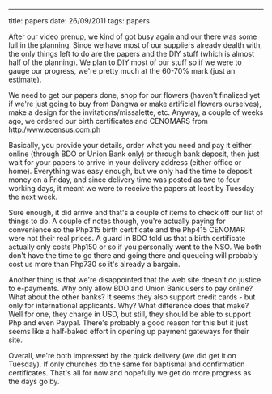 ---
title: papers
date: 26/09/2011
tags: papers

After our video prenup, we kind of got busy again and our there was some lull in the planning. Since we have most of our suppliers already dealth with, the only things left to do are the papers and the DIY stuff (which is almost half of the planning). We plan to DIY most of our stuff so if we were to gauge our progress, we're pretty much at the 60-70% mark (just an estimate).

We need to get our papers done, shop for our flowers (haven't finalized yet if we're just going to buy from Dangwa or make artificial flowers ourselves), make a design for the invitations/missalette, etc. Anyway, a couple of weeks ago, we ordered our birth certificates and CENOMARS from http:/www.ecensus.com.ph

Basically, you provide your details, order what you need and pay it either online (through BDO or Union Bank only) or through bank deposit, then just wait for your papers to arrive in your delivery address (either office or home). Everything was easy enough, but we only had the time to deposit money on a Friday, and since delivery time was posted as two to four working days, it meant we were to receive the papers at least by Tuesday the next week.

Sure enough, it did arrive and that's a couple of items to check off our list of things to do. A couple of notes though, you're actually paying for convenience so the Php315 birth certificate and the Php415 CENOMAR were not their real prices. A guard in BDO told us that a birth certificate actually only costs Php150 or so if you personally went to the NSO. We both don't have the time to go there and going there and queueing will probably cost us more than Php730 so it's already a bargain.

Another thing is that we're disappointed that the web site doesn't do justice to e-payments. Why only allow BDO and Union Bank users to pay online? What about the other banks? It seems they also support credit cards - but only for international applicants. Why? What difference does that make? Well for one, they charge in USD, but still, they should be able to support Php and even Paypal. There's probably a good reason for this but it just seems like a half-baked effort in opening up payment gateways for their site.

Overall, we're both impressed by the quick delivery (we did get it on Tuesday). If only churches do the same for baptismal and confirmation certificates. That's all for now and hopefully we get do more progress as the days go by.

